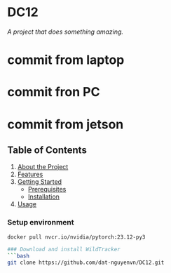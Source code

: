 # DC12
*A project that does something amazing.*
# commit from laptop
# commit fron PC
# commit from jetson

## Table of Contents
1. [About the Project](#about-the-project)
2. [Features](#features)
3. [Getting Started](#getting-started)
   - [Prerequisites](#prerequisites)
   - [Installation](#installation)
4. [Usage](#usage)
### Setup environment
```bash
docker pull nvcr.io/nvidia/pytorch:23.12-py3

### Download and install WildTracker
```bash
git clone https://github.com/dat-nguyenvn/DC12.git
